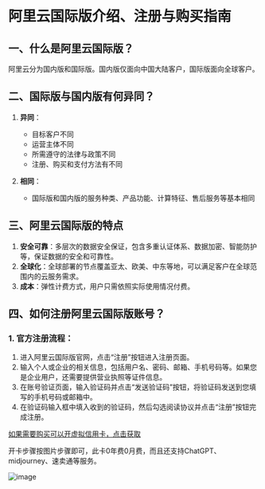 # 阿里云国际版介绍、注册与购买指南

## 一、什么是阿里云国际版？

阿里云分为国内版和国际版。国内版仅面向中国大陆客户，国际版面向全球客户。

## 二、国际版与国内版有何异同？

1. **异同**：
   - 目标客户不同
   - 运营主体不同
   - 所需遵守的法律与政策不同
   - 注册、购买和支付方法有不同

2. **相同**：
   - 国际版和国内版的服务种类、产品功能、计算特征、售后服务等基本相同

## 三、阿里云国际版的特点

1. **安全可靠**：多层次的数据安全保证，包含多重认证体系、数据加密、智能防护等，保证数据的安全和可靠性。
2. **全球化**：全球部署的节点覆盖亚太、欧美、中东等地，可以满足客户在全球范围内的云服务需求。
3. **成本**：弹性计费方式，用户只需依照实际使用情况付费。

## 四、如何注册阿里云国际版账号？

### 1. 官方注册流程：

1. 进入阿里云国际版官网，点击“注册”按钮进入注册页面。
2. 输入个人或企业的相关信息，包括用户名、密码、邮箱、手机号码等。如果您是企业用户，还需要提供营业执照等证件信息。
3. 在账号验证页面，输入验证码并点击“发送验证码”按钮，将验证码发送到您填写的手机号码或邮箱中。
4. 在验证码输入框中填入收到的验证码，然后勾选阅读协议并点击“注册”按钮完成注册。

[如果需要购买可以开虚拟信用卡，点击获取](https://gpt.fomepay.com/#/pages/login/index?d=Q3DD80)

开卡步骤按图片步骤即可，此卡0年费0月费，而且还支持ChatGPT、midjourney、速卖通等服务。

![image](https://github.com/wtmw7756/alibabacloud/assets/169962064/2f24b28c-3646-4002-93e4-ef5c591d333d)

